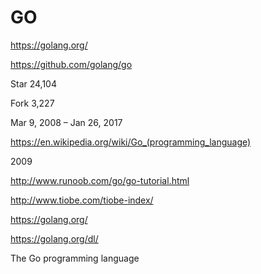 # GO  


https://golang.org/

https://github.com/golang/go


Star 24,104

Fork 3,227

Mar 9, 2008 – Jan 26, 2017




https://en.wikipedia.org/wiki/Go_(programming_language)


2009


http://www.runoob.com/go/go-tutorial.html


http://www.tiobe.com/tiobe-index/








https://golang.org/

https://golang.org/dl/

The Go programming language 









